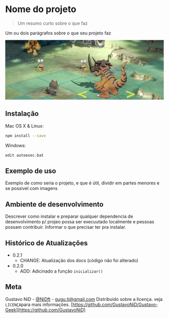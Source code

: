 # Nome do projeto
> Um resumo curto sobre o que faz

Um ou dois parágrafos sobre o que seu projeto faz

![digimon](digimon.png)


## Instalação

Mac OS X & Linux:

```sh
npm install --save
```

Windows:

```sh
edit autoexec.bat
```

## Exemplo de uso

Exemplo de como seria o projeto, e que é útil, dividir em partes menores e se possivel com imagens

## Ambiente de desenvolvimento

Descrever como instalar e preparar qualquer dependencia de desenvolvimento p/ projeo possa ser execuutado localmente e pessoas possam contribuir.
Informar o que precisar ter pra instalar.


## Histórico de Atualizações

* 0.2.1
    * CHANGE: Atualização dos docs (código não foi alterado)
* 0.2.0
    * ADD: Adicinado a função `inicializar()`

## Meta

Gustavo NiD - [@NiDft](https://twitter.com/NiDft) - gugu.ti@gmail.com
Distribuido sobre a licença. veja `LICENÇA`para mais informações.
[https://github.com/GustavoNiD/Gustavo-Geek](https://github.com/GustavoNiD)